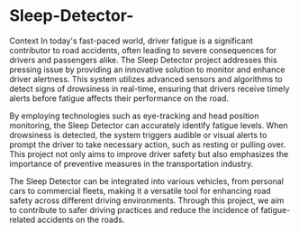 # Sleep-Detector-
Context
In today's fast-paced world, driver fatigue is a significant contributor to road accidents, often leading to severe consequences for drivers and passengers alike. The Sleep Detector project addresses this pressing issue by providing an innovative solution to monitor and enhance driver alertness. This system utilizes advanced sensors and algorithms to detect signs of drowsiness in real-time, ensuring that drivers receive timely alerts before fatigue affects their performance on the road.

By employing technologies such as eye-tracking and head position monitoring, the Sleep Detector can accurately identify fatigue levels. When drowsiness is detected, the system triggers audible or visual alerts to prompt the driver to take necessary action, such as resting or pulling over. This project not only aims to improve driver safety but also emphasizes the importance of preventive measures in the transportation industry.

The Sleep Detector can be integrated into various vehicles, from personal cars to commercial fleets, making it a versatile tool for enhancing road safety across different driving environments. Through this project, we aim to contribute to safer driving practices and reduce the incidence of fatigue-related accidents on the roads.


